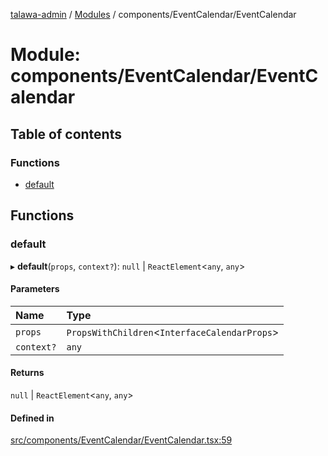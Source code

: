 [talawa-admin](../README.md) / [Modules](../modules.md) / components/EventCalendar/EventCalendar

# Module: components/EventCalendar/EventCalendar

## Table of contents

### Functions

- [default](components_EventCalendar_EventCalendar.md#default)

## Functions

### default

▸ **default**(`props`, `context?`): ``null`` \| `ReactElement`\<`any`, `any`\>

#### Parameters

| Name | Type |
| :------ | :------ |
| `props` | `PropsWithChildren`\<`InterfaceCalendarProps`\> |
| `context?` | `any` |

#### Returns

``null`` \| `ReactElement`\<`any`, `any`\>

#### Defined in

[src/components/EventCalendar/EventCalendar.tsx:59](https://github.com/NamitBhutani/talawa-admin/blob/d923b65/src/components/EventCalendar/EventCalendar.tsx#L59)
